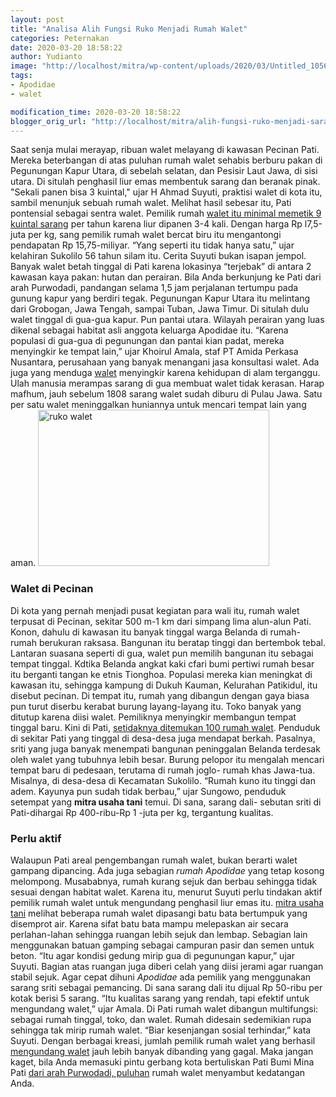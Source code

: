 ```yaml
---
layout: post
title: "Analisa Alih Fungsi Ruko Menjadi Rumah Walet"
categories: Peternakan
date: 2020-03-20 18:58:22
author: Yudianto
image: "http://localhost/mitra/wp-content/uploads/2020/03/Untitled_1056x800.jpg"
tags:
- Apodidae
- walet

modification_time: 2020-03-20 18:58:22
blogger_orig_url: "http://localhost/mitra/alih-fungsi-ruko-menjadi-sarang-walet.html"
---
```


Saat senja mulai merayap, ribuan walet melayang di kawasan Pecinan Pati. Mereka beterbangan di atas puluhan rumah walet sehabis berburu pakan di Pegunungan Kapur Utara, di sebelah selatan, dan Pesisir Laut Jawa, di sisi utara. Di situlah penghasil liur emas membentuk sarang dan beranak pinak. "Sekali panen bisa 3 kuintal," ujar H Ahmad Suyuti, praktisi walet di kota itu, sambil menunjuk sebuah rumah walet.
Melihat hasil sebesar itu, Pati pontensial sebagai sentra walet. Pemilik rumah <a class="" style="width: auto !important" href="http://127.0.0.1/mitra/cantik-dan-sehat-berkat-liur-walet.html" data-wpil-post-to-id="52">walet itu minimal memetik 9 kuintal sarang</a> per tahun karena liur dipanen 3-4 kali. Dengan harga Rp l7,5-juta per kg, sang pemilik rumah walet bercat biru itu mengantongi pendapatan Rp  15,75-miliyar. “Yang seperti itu tidak hanya satu,” ujar kelahiran Sukolilo 56 tahun silam itu.
Cerita Suyuti bukan isapan jempol. Banyak walet betah tinggal di Pati karena lokasinya “terjebak” di antara 2 kawasan kaya pakan: hutan dan perairan. Bila Anda berkunjung ke Pati dari arah Purwodadi, pandangan selama 1,5 jam perjalanan tertumpu pada gunung kapur yang berdiri tegak. Pegunungan Kapur Utara itu melintang dari Grobogan, Jawa Tengah, sampai Tuban, Jawa Timur. Di situlah dulu walet tinggal di gua-gua kapur.
Pun pantai utara. Wilayah perairan yang luas dikenal sebagai habitat asli anggota keluarga Apodidae itu. “Karena populasi di gua-gua di pegunungan dan pantai kian padat, mereka menyingkir ke tempat lain,” ujar Khoirul Amala, staf PT Amida Perkasa Nusantara, perusahaan yang banyak menangani jasa konsultasi walet.
Ada juga yang menduga <a href="http://127.0.0.1/mitra/topik/walet">walet</a> menyingkir karena kehidupan di alam terganggu. Ulah manusia merampas sarang di gua membuat walet tidak kerasan. Harap mafhum, jauh sebelum 1808 sarang walet sudah diburu di Pulau Jawa. Satu per satu walet meninggalkan huniannya untuk mencari tempat lain yang aman.
<img class="alignnone wp-image-500" src="http://127.0.0.1/mitra/wp-content/uploads/2020/03/Untitled_1280x792-370x250.jpg" alt="ruko walet" width="370" height="250" />
<h3>Walet di Pecinan</h3>
Di kota yang pernah menjadi pusat kegiatan para wali itu, rumah walet terpusat di Pecinan, sekitar 500 m-1 km dari simpang lima alun-alun Pati. Konon, dahulu di kawasan itu banyak tinggal warga Belanda di rumah-rumah berukuran raksasa. Bangunan itu beratap tinggi dan bertembok tebal. Lantaran suasana seperti di gua, walet pun memilih bangunan itu sebagai tempat tinggal.
Kdtika Belanda angkat kaki cfari bumi pertiwi rumah besar itu berganti tangan ke etnis Tionghoa. Populasi mereka kian meningkat di kawasan itu, sehingga kampung di Dukuh Kauman, Kelurahan Patikidul, itu disebut pecinan.
Di tempat itu, rumah yang dibangun dengan gaya biasa pun turut diserbu kerabat burung layang-layang itu. Toko banyak yang ditutup karena diisi walet. Pemiliknya menyingkir membangun tempat tinggal baru. Kini di Pati, <a href="https://www.budidayatani.com/analisis-untung-rugi-alih-fungsi-ruko.html">setidaknya ditemukan 100 rumah walet</a>. Penduduk di sekitar Pati yang tinggal di desa-desa juga mendapat berkah. Pasalnya, sriti yang juga banyak menempati bangunan peninggalan Belanda terdesak oleh walet yang tubuhnya lebih besar. Burung pelopor itu mengalah mencari tempat baru di pedesaan, terutama di rumah joglo- rumah khas Jawa-tua. Misalnya, di desa-desa di Kecamatan Sukolilo.
“Rumah kuno itu tinggi dan adem. Kayunya pun sudah tidak berbau,” ujar Sungowo, penduduk setempat yang <strong>mitra usaha tani</strong> temui. Di sana, sarang dali- sebutan sriti di Pati-dihargai Rp 400-ribu-Rp  1 -juta per kg, tergantung kualitas.
<h3>Perlu aktif</h3>
Walaupun Pati areal pengembangan rumah walet, bukan berarti walet gampang dipancing. Ada juga sebagian <em>rumah <span class="LrzXr kno-fv">Apodidae</span></em> yang tetap kosong melompong. Musababnya, rumah kurang sejuk dan berbau sehingga tidak sesuai dengan habitat walet. Karena itu, menurut Suyuti perlu tindakan aktif pemilik rumah walet untuk mengundang penghasil liur emas itu. <a href="http://127.0.0.1/mitra">mitra usaha tani</a> melihat beberapa rumah walet dipasangi batu bata bertumpuk yang disemprot air. Karena sifat batu bata mampu melepaskan air secara perlahan-lahan sehingga ruangan lebih sejuk dan lembap.
Sebagian lain menggunakan batuan gamping sebagai campuran pasir dan semen untuk beton. “Itu agar kondisi gedung mirip gua di pegunungan kapur,” ujar Suyuti. Bagian atas ruangan juga diberi celah yang diisi jerami agar ruangan stabil sejuk.
Agar cepat dihuni <em><span class="LrzXr kno-fv">Apodidae</span></em> ada pemilik yang menggunakan sarang sriti sebagai pemancing. Di sana sarang dali itu dijual Rp 50-ribu per kotak berisi 5 sarang. “Itu kualitas sarang yang rendah, tapi efektif untuk mengundang walet,” ujar Amala.
Di Pati rumah walet dibangun multifungsi: sebagai rumah tinggal, toko, dan walet. Rumah didesain sedemikian rupa sehingga tak mirip rumah walet. “Biar kesenjangan sosial terhindar,” kata Suyuti.
Dengan berbagai kreasi, jumlah pemilik rumah walet yang berhasil <a href="http://127.0.0.1/mitra/budidaya-sarang-walet-bisa-diternakan.html">mengundang walet</a> jauh lebih banyak dibanding yang gagal. Maka jangan kaget, bila Anda memasuki pintu gerbang kota bertuliskan Pati Bumi Mina Pati <a href="http://127.0.0.1/mitra/omzet-puluhan-juta-rupiah-dari-usaha.html" class="" style="width: auto !important" data-wpil-post-to-id="">dari arah Purwodadi, puluhan</a> rumah walet menyambut kedatangan Anda.
